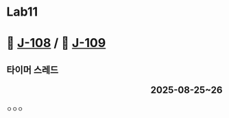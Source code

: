# Lab11

# 📖 [J-108](./J_108.md) / 📖 [J-109](./J_109.md)
**타이머 스레드** <p align='right'>2025-08-25~26</p>
---
ㅇㅇㅇ